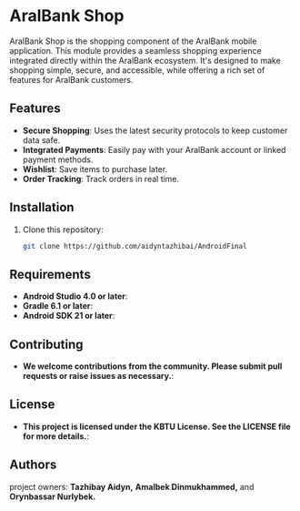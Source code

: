 # AralBank Shop

AralBank Shop is the shopping component of the AralBank mobile application. This module provides a seamless shopping experience integrated directly within the AralBank ecosystem. It's designed to make shopping simple, secure, and accessible, while offering a rich set of features for AralBank customers.

## Features

- **Secure Shopping**: Uses the latest security protocols to keep customer data safe.
- **Integrated Payments**: Easily pay with your AralBank account or linked payment methods.
- **Wishlist**: Save items to purchase later.
- **Order Tracking**: Track orders in real time.

## Installation

1. Clone this repository:

   ```bash
   git clone https://github.com/aidyntazhibai/AndroidFinal


## Requirements

- **Android Studio 4.0 or later**:
- **Gradle 6.1 or later**:
- **Android SDK 21 or later**:


## Contributing

- **We welcome contributions from the community. Please submit pull requests or raise issues as necessary.**:

## License

- **This project is licensed under the KBTU License. See the LICENSE file for more details.**:

## Authors

project owners:
**Tazhibay Aidyn,**
**Amalbek Dinmukhammed,**
and  **Orynbassar Nurlybek.**
